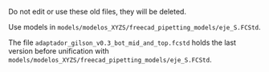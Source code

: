 Do not edit or use these old files, they will be deleted.

Use models in `models/modelos_XYZS/freecad_pipetting_models/eje_S.FCStd`.

The file `adaptador_gilson_v0.3_bot_mid_and_top.fcstd` holds the last version before unification with `models/modelos_XYZS/freecad_pipetting_models/eje_S.FCStd`.
